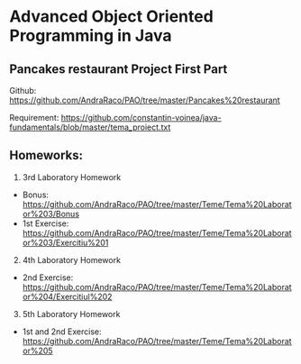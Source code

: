 # Advanced Object Oriented Programming in Java

## Pancakes restaurant Project First Part
Github: https://github.com/AndraRaco/PAO/tree/master/Pancakes%20restaurant

Requirement: https://github.com/constantin-voinea/java-fundamentals/blob/master/tema_proiect.txt

## Homeworks: 
1. 3rd Laboratory Homework
  * Bonus: https://github.com/AndraRaco/PAO/tree/master/Teme/Tema%20Laborator%203/Bonus
  * 1st Exercise: https://github.com/AndraRaco/PAO/tree/master/Teme/Tema%20Laborator%203/Exercitiu%201
  
2. 4th Laboratory Homework
  * 2nd Exercise: https://github.com/AndraRaco/PAO/tree/master/Teme/Tema%20Laborator%204/Exercitiul%202
  
3. 5th Laboratory Homework
  * 1st and 2nd Exercise: https://github.com/AndraRaco/PAO/tree/master/Teme/Tema%20Laborator%205
